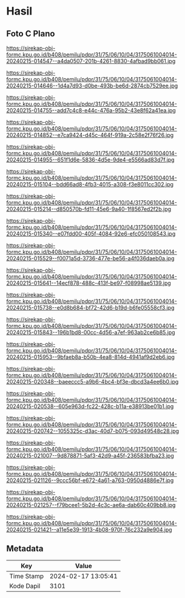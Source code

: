 # Hasil

## Foto C Plano

https://sirekap-obj-formc.kpu.go.id/b408/pemilu/pdpr/31/75/06/10/04/3175061004014-20240215-014547--a4da0507-201b-4261-8830-4afbad9bb061.jpg

https://sirekap-obj-formc.kpu.go.id/b408/pemilu/pdpr/31/75/06/10/04/3175061004014-20240215-014646--1d4a7d93-d0be-493b-be6d-2874cb7529ee.jpg

https://sirekap-obj-formc.kpu.go.id/b408/pemilu/pdpr/31/75/06/10/04/3175061004014-20240215-014755--add7c4c8-e44c-476a-95b2-43e8f62a41ea.jpg

https://sirekap-obj-formc.kpu.go.id/b408/pemilu/pdpr/31/75/06/10/04/3175061004014-20240215-014852--e7ca9424-d45c-464f-919a-2c58e2f76f26.jpg

https://sirekap-obj-formc.kpu.go.id/b408/pemilu/pdpr/31/75/06/10/04/3175061004014-20240215-014955--651f1d6e-5836-4d5e-9de4-e5566ad83d7f.jpg

https://sirekap-obj-formc.kpu.go.id/b408/pemilu/pdpr/31/75/06/10/04/3175061004014-20240215-015104--bdd66ad8-4fb3-4015-a308-f3e8011cc302.jpg

https://sirekap-obj-formc.kpu.go.id/b408/pemilu/pdpr/31/75/06/10/04/3175061004014-20240215-015214--d850570b-fd11-45e6-9a40-1f8567ed2f2b.jpg

https://sirekap-obj-formc.kpu.go.id/b408/pemilu/pdpr/31/75/06/10/04/3175061004014-20240215-015340--e07fdd00-405f-4084-92e6-efc050108543.jpg

https://sirekap-obj-formc.kpu.go.id/b408/pemilu/pdpr/31/75/06/10/04/3175061004014-20240215-015529--f0071a5d-3736-477e-be56-a4f036daeb0a.jpg

https://sirekap-obj-formc.kpu.go.id/b408/pemilu/pdpr/31/75/06/10/04/3175061004014-20240215-015641--14ecf878-488c-413f-be97-f08998ae5139.jpg

https://sirekap-obj-formc.kpu.go.id/b408/pemilu/pdpr/31/75/06/10/04/3175061004014-20240215-015738--e0d8b684-bf72-42d6-b19d-b6fe05558cf3.jpg

https://sirekap-obj-formc.kpu.go.id/b408/pemilu/pdpr/31/75/06/10/04/3175061004014-20240215-015843--196b1bd8-00cc-4d56-a7ef-963ab2ce6b85.jpg

https://sirekap-obj-formc.kpu.go.id/b408/pemilu/pdpr/31/75/06/10/04/3175061004014-20240215-015953--9bfaeb8a-b50b-4ea8-814d-4941af9d2eb6.jpg

https://sirekap-obj-formc.kpu.go.id/b408/pemilu/pdpr/31/75/06/10/04/3175061004014-20240215-020348--baeeccc5-a9b6-4bc4-bf3e-dbcd3a4ee6b0.jpg

https://sirekap-obj-formc.kpu.go.id/b408/pemilu/pdpr/31/75/06/10/04/3175061004014-20240215-020538--605e963d-fc22-428c-b11a-e38913be01b1.jpg

https://sirekap-obj-formc.kpu.go.id/b408/pemilu/pdpr/31/75/06/10/04/3175061004014-20240215-020742--1055325c-d3ac-40d7-b075-093d49548c28.jpg

https://sirekap-obj-formc.kpu.go.id/b408/pemilu/pdpr/31/75/06/10/04/3175061004014-20240215-021007--9d878871-5af3-42d9-a45f-236583bfba23.jpg

https://sirekap-obj-formc.kpu.go.id/b408/pemilu/pdpr/31/75/06/10/04/3175061004014-20240215-021126--9ccc56bf-e672-4a61-a763-0950d4886e7f.jpg

https://sirekap-obj-formc.kpu.go.id/b408/pemilu/pdpr/31/75/06/10/04/3175061004014-20240215-021257--f79bcee1-5b2d-4c3c-ae6a-dab60c409bb8.jpg

https://sirekap-obj-formc.kpu.go.id/b408/pemilu/pdpr/31/75/06/10/04/3175061004014-20240215-021421--a11e5e39-1913-4b08-970f-76c232a9e904.jpg


## Metadata

| Key        | Value               |
| ---------- | ------------------- |
| Time Stamp | 2024-02-17 13:05:41 |
| Kode Dapil | 3101                |



